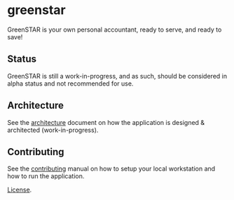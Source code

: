 # greenstar

GreenSTAR is your own personal accountant, ready to serve, and ready to save!

## Status

GreenSTAR is still a work-in-progress, and as such, should be considered in alpha status and not recommended for use.

## Architecture

See the [architecture](ARCHITECTURE.md) document on how the application is designed & architected (work-in-progress).

## Contributing

See the [contributing](CONTRIBUTING.md) manual on how to setup your local workstation and how to run the application.

[License](LICENSE).
